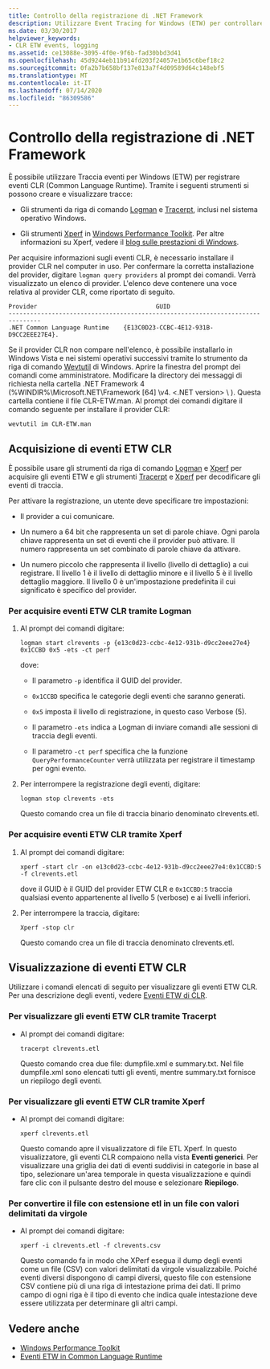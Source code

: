 ```yaml
---
title: Controllo della registrazione di .NET Framework
description: Utilizzare Event Tracing for Windows (ETW) per controllare la registrazione .NET e gli eventi di registrazione Common Language Runtime (CLR). Usare strumenti come logman, Tracerpt e Xperf.
ms.date: 03/30/2017
helpviewer_keywords:
- CLR ETW events, logging
ms.assetid: ce13088e-3095-4f0e-9f6b-fad30bbd3d41
ms.openlocfilehash: 45d9244eb11b914fd203f24057e1b65c6bef18c2
ms.sourcegitcommit: 0fa2b7b658bf137e813a7f4d09589d64c148ebf5
ms.translationtype: MT
ms.contentlocale: it-IT
ms.lasthandoff: 07/14/2020
ms.locfileid: "86309586"
---
```

# <a name="controlling-net-framework-logging"></a>Controllo della registrazione di .NET Framework

È possibile utilizzare Traccia eventi per Windows (ETW) per registrare eventi CLR (Common Language Runtime). Tramite i seguenti strumenti si possono creare e visualizzare tracce:

- Gli strumenti da riga di comando [Logman](/windows-server/administration/windows-commands/logman) e [Tracerpt](/windows-server/administration/windows-commands/tracerpt_1), inclusi nel sistema operativo Windows.

- Gli strumenti [Xperf](/windows-hardware/test/wpt/xperf-command-line-reference) in [Windows Performance Toolkit](/windows-hardware/test/wpt/). Per altre informazioni su Xperf, vedere il [blog sulle prestazioni di Windows](https://docs.microsoft.com/archive/blogs/pigscanfly/).

Per acquisire informazioni sugli eventi CLR, è necessario installare il provider CLR nel computer in uso. Per confermare la corretta installazione del provider, digitare `logman query providers` al prompt dei comandi. Verrà visualizzato un elenco di provider. L'elenco deve contenere una voce relativa al provider CLR, come riportato di seguito.

```output
Provider                                 GUID
-------------------------------------------------------------------------------
.NET Common Language Runtime    {E13C0D23-CCBC-4E12-931B-D9CC2EEE27E4}.
```

Se il provider CLR non compare nell'elenco, è possibile installarlo in Windows Vista e nei sistemi operativi successivi tramite lo strumento da riga di comando [Wevtutil](/windows-server/administration/windows-commands/wevtutil) di Windows. Aprire la finestra del prompt dei comandi come amministratore. Modificare la directory dei messaggi di richiesta nella cartella .NET Framework 4 (%WINDIR%\Microsoft.NET\Framework [64] \v4. \<.NET version> \ ). Questa cartella contiene il file CLR-ETW.man. Al prompt dei comandi digitare il comando seguente per installare il provider CLR:

`wevtutil im CLR-ETW.man`

## <a name="capturing-clr-etw-events"></a>Acquisizione di eventi ETW CLR

È possibile usare gli strumenti da riga di comando [Logman](/windows-server/administration/windows-commands/logman) e [Xperf](/windows-hardware/test/wpt/xperf-command-line-reference) per acquisire gli eventi ETW e gli strumenti [Tracerpt](/windows-server/administration/windows-commands/tracerpt_1) e [Xperf](/windows-hardware/test/wpt/xperf-command-line-reference) per decodificare gli eventi di traccia.

Per attivare la registrazione, un utente deve specificare tre impostazioni:

- Il provider a cui comunicare.

- Un numero a 64 bit che rappresenta un set di parole chiave. Ogni parola chiave rappresenta un set di eventi che il provider può attivare. Il numero rappresenta un set combinato di parole chiave da attivare.

- Un numero piccolo che rappresenta il livello (livello di dettaglio) a cui registrare. Il livello 1 è il livello di dettaglio minore e il livello 5 è il livello dettaglio maggiore. Il livello 0 è un'impostazione predefinita il cui significato è specifico del provider.

### <a name="to-capture-clr-etw-events-using-logman"></a>Per acquisire eventi ETW CLR tramite Logman

1. Al prompt dei comandi digitare:

     `logman start clrevents -p {e13c0d23-ccbc-4e12-931b-d9cc2eee27e4} 0x1CCBD 0x5 -ets -ct perf`

     dove:

    - Il parametro `-p` identifica il GUID del provider.

    - `0x1CCBD` specifica le categorie degli eventi che saranno generati.

    - `0x5` imposta il livello di registrazione, in questo caso Verbose (5).

    - Il parametro `-ets` indica a Logman di inviare comandi alle sessioni di traccia degli eventi.

    - Il parametro `-ct perf` specifica che la funzione `QueryPerformanceCounter` verrà utilizzata per registrare il timestamp per ogni evento.

2. Per interrompere la registrazione degli eventi, digitare:

     `logman stop clrevents -ets`

     Questo comando crea un file di traccia binario denominato clrevents.etl.

### <a name="to-capture-clr-etw-events-using-xperf"></a>Per acquisire eventi ETW CLR tramite Xperf

1. Al prompt dei comandi digitare:

     `xperf -start clr -on e13c0d23-ccbc-4e12-931b-d9cc2eee27e4:0x1CCBD:5 -f clrevents.etl`

     dove il GUID è il GUID del provider ETW CLR e `0x1CCBD:5` traccia qualsiasi evento appartenente al livello 5 (verbose) e ai livelli inferiori.

2. Per interrompere la traccia, digitare:

     `Xperf -stop clr`

     Questo comando crea un file di traccia denominato clrevents.etl.

## <a name="viewing-clr-etw-events"></a>Visualizzazione di eventi ETW CLR

Utilizzare i comandi elencati di seguito per visualizzare gli eventi ETW CLR. Per una descrizione degli eventi, vedere [Eventi ETW di CLR](clr-etw-events.md).

### <a name="to-view-clr-etw-events-using-tracerpt"></a>Per visualizzare gli eventi ETW CLR tramite Tracerpt

- Al prompt dei comandi digitare:

     `tracerpt clrevents.etl`

     Questo comando crea due file: dumpfile.xml e summary.txt. Nel file dumpfile.xml sono elencati tutti gli eventi, mentre summary.txt fornisce un riepilogo degli eventi.

### <a name="to-view-clr-etw-events-using-xperf"></a>Per visualizzare gli eventi ETW CLR tramite Xperf

- Al prompt dei comandi digitare:

     `xperf clrevents.etl`

     Questo comando apre il visualizzatore di file ETL Xperf. In questo visualizzatore, gli eventi CLR compaiono nella vista **Eventi generici**. Per visualizzare una griglia dei dati di eventi suddivisi in categorie in base al tipo, selezionare un'area temporale in questa visualizzazione e quindi fare clic con il pulsante destro del mouse e selezionare **Riepilogo**.

### <a name="to-convert-the-etl-file-to-a-comma-separated-value-file"></a>Per convertire il file con estensione etl in un file con valori delimitati da virgole

- Al prompt dei comandi digitare:

     `xperf -i clrevents.etl -f clrevents.csv`

     Questo comando fa in modo che XPerf esegua il dump degli eventi come un file (CSV) con valori delimitati da virgole visualizzabile. Poiché eventi diversi dispongono di campi diversi, questo file con estensione CSV contiene più di una riga di intestazione prima dei dati. Il primo campo di ogni riga è il tipo di evento che indica quale intestazione deve essere utilizzata per determinare gli altri campi.

## <a name="see-also"></a>Vedere anche

- [Windows Performance Toolkit](/windows-hardware/test/wpt/)
- [Eventi ETW in Common Language Runtime](etw-events-in-the-common-language-runtime.md)
